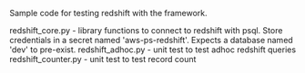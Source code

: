 Sample code for testing redshift with the framework.

redshift_core.py - library functions to connect to redshift with psql. Store credentials in a secret named 'aws-ps-redshift'. Expects a database named 'dev' to pre-exist.
redshift_adhoc.py - unit test to test adhoc redshift queries
redshift_counter.py - unit test to test record count

